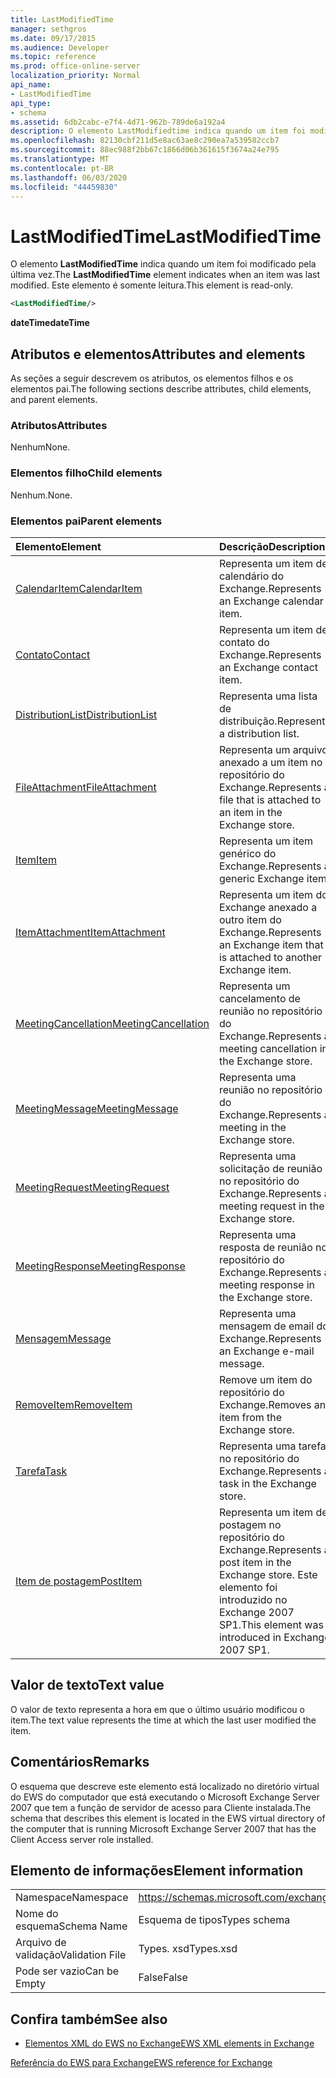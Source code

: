 ```yaml
---
title: LastModifiedTime
manager: sethgros
ms.date: 09/17/2015
ms.audience: Developer
ms.topic: reference
ms.prod: office-online-server
localization_priority: Normal
api_name:
- LastModifiedTime
api_type:
- schema
ms.assetid: 6db2cabc-e7f4-4d71-962b-789de6a192a4
description: O elemento LastModifiedtime indica quando um item foi modificado pela última vez. Este elemento é somente leitura.
ms.openlocfilehash: 82130cbf211d5e8ac63ae8c290ea7a539582ccb7
ms.sourcegitcommit: 88ec988f2bb67c1866d06b361615f3674a24e795
ms.translationtype: MT
ms.contentlocale: pt-BR
ms.lasthandoff: 06/03/2020
ms.locfileid: "44459830"
---
```

# <a name="lastmodifiedtime"></a><span data-ttu-id="bd481-104">LastModifiedTime</span><span class="sxs-lookup"><span data-stu-id="bd481-104">LastModifiedTime</span></span>

<span data-ttu-id="bd481-105">O elemento **LastModifiedTime** indica quando um item foi modificado pela última vez.</span><span class="sxs-lookup"><span data-stu-id="bd481-105">The **LastModifiedTime** element indicates when an item was last modified.</span></span> <span data-ttu-id="bd481-106">Este elemento é somente leitura.</span><span class="sxs-lookup"><span data-stu-id="bd481-106">This element is read-only.</span></span> 
  
```xml
<LastModifiedTime/>
```

 <span data-ttu-id="bd481-107">**dateTime**</span><span class="sxs-lookup"><span data-stu-id="bd481-107">**dateTime**</span></span>
## <a name="attributes-and-elements"></a><span data-ttu-id="bd481-108">Atributos e elementos</span><span class="sxs-lookup"><span data-stu-id="bd481-108">Attributes and elements</span></span>

<span data-ttu-id="bd481-109">As seções a seguir descrevem os atributos, os elementos filhos e os elementos pai.</span><span class="sxs-lookup"><span data-stu-id="bd481-109">The following sections describe attributes, child elements, and parent elements.</span></span>
  
### <a name="attributes"></a><span data-ttu-id="bd481-110">Atributos</span><span class="sxs-lookup"><span data-stu-id="bd481-110">Attributes</span></span>

<span data-ttu-id="bd481-111">Nenhum</span><span class="sxs-lookup"><span data-stu-id="bd481-111">None.</span></span>
  
### <a name="child-elements"></a><span data-ttu-id="bd481-112">Elementos filho</span><span class="sxs-lookup"><span data-stu-id="bd481-112">Child elements</span></span>

<span data-ttu-id="bd481-113">Nenhum.</span><span class="sxs-lookup"><span data-stu-id="bd481-113">None.</span></span>
  
### <a name="parent-elements"></a><span data-ttu-id="bd481-114">Elementos pai</span><span class="sxs-lookup"><span data-stu-id="bd481-114">Parent elements</span></span>

|<span data-ttu-id="bd481-115">**Elemento**</span><span class="sxs-lookup"><span data-stu-id="bd481-115">**Element**</span></span>|<span data-ttu-id="bd481-116">**Descrição**</span><span class="sxs-lookup"><span data-stu-id="bd481-116">**Description**</span></span>|
|:-----|:-----|
|[<span data-ttu-id="bd481-117">CalendarItem</span><span class="sxs-lookup"><span data-stu-id="bd481-117">CalendarItem</span></span>](calendaritem.md) <br/> |<span data-ttu-id="bd481-118">Representa um item de calendário do Exchange.</span><span class="sxs-lookup"><span data-stu-id="bd481-118">Represents an Exchange calendar item.</span></span>  <br/> |
|[<span data-ttu-id="bd481-119">Contato</span><span class="sxs-lookup"><span data-stu-id="bd481-119">Contact</span></span>](contact.md) <br/> |<span data-ttu-id="bd481-120">Representa um item de contato do Exchange.</span><span class="sxs-lookup"><span data-stu-id="bd481-120">Represents an Exchange contact item.</span></span>  <br/> |
|[<span data-ttu-id="bd481-121">DistributionList</span><span class="sxs-lookup"><span data-stu-id="bd481-121">DistributionList</span></span>](distributionlist.md) <br/> |<span data-ttu-id="bd481-122">Representa uma lista de distribuição.</span><span class="sxs-lookup"><span data-stu-id="bd481-122">Represents a distribution list.</span></span>  <br/> |
|[<span data-ttu-id="bd481-123">FileAttachment</span><span class="sxs-lookup"><span data-stu-id="bd481-123">FileAttachment</span></span>](fileattachment.md) <br/> |<span data-ttu-id="bd481-124">Representa um arquivo anexado a um item no repositório do Exchange.</span><span class="sxs-lookup"><span data-stu-id="bd481-124">Represents a file that is attached to an item in the Exchange store.</span></span>  <br/> |
|[<span data-ttu-id="bd481-125">Item</span><span class="sxs-lookup"><span data-stu-id="bd481-125">Item</span></span>](item.md) <br/> |<span data-ttu-id="bd481-126">Representa um item genérico do Exchange.</span><span class="sxs-lookup"><span data-stu-id="bd481-126">Represents a generic Exchange item.</span></span>  <br/> |
|[<span data-ttu-id="bd481-127">ItemAttachment</span><span class="sxs-lookup"><span data-stu-id="bd481-127">ItemAttachment</span></span>](itemattachment.md) <br/> |<span data-ttu-id="bd481-128">Representa um item do Exchange anexado a outro item do Exchange.</span><span class="sxs-lookup"><span data-stu-id="bd481-128">Represents an Exchange item that is attached to another Exchange item.</span></span>  <br/> |
|[<span data-ttu-id="bd481-129">MeetingCancellation</span><span class="sxs-lookup"><span data-stu-id="bd481-129">MeetingCancellation</span></span>](meetingcancellation.md) <br/> |<span data-ttu-id="bd481-130">Representa um cancelamento de reunião no repositório do Exchange.</span><span class="sxs-lookup"><span data-stu-id="bd481-130">Represents a meeting cancellation in the Exchange store.</span></span>  <br/> |
|[<span data-ttu-id="bd481-131">MeetingMessage</span><span class="sxs-lookup"><span data-stu-id="bd481-131">MeetingMessage</span></span>](meetingmessage.md) <br/> |<span data-ttu-id="bd481-132">Representa uma reunião no repositório do Exchange.</span><span class="sxs-lookup"><span data-stu-id="bd481-132">Represents a meeting in the Exchange store.</span></span>  <br/> |
|[<span data-ttu-id="bd481-133">MeetingRequest</span><span class="sxs-lookup"><span data-stu-id="bd481-133">MeetingRequest</span></span>](meetingrequest.md) <br/> |<span data-ttu-id="bd481-134">Representa uma solicitação de reunião no repositório do Exchange.</span><span class="sxs-lookup"><span data-stu-id="bd481-134">Represents a meeting request in the Exchange store.</span></span>  <br/> |
|[<span data-ttu-id="bd481-135">MeetingResponse</span><span class="sxs-lookup"><span data-stu-id="bd481-135">MeetingResponse</span></span>](meetingresponse.md) <br/> |<span data-ttu-id="bd481-136">Representa uma resposta de reunião no repositório do Exchange.</span><span class="sxs-lookup"><span data-stu-id="bd481-136">Represents a meeting response in the Exchange store.</span></span>  <br/> |
|[<span data-ttu-id="bd481-137">Mensagem</span><span class="sxs-lookup"><span data-stu-id="bd481-137">Message</span></span>](message-ex15websvcsotherref.md) <br/> |<span data-ttu-id="bd481-138">Representa uma mensagem de email do Exchange.</span><span class="sxs-lookup"><span data-stu-id="bd481-138">Represents an Exchange e-mail message.</span></span>  <br/> |
|[<span data-ttu-id="bd481-139">RemoveItem</span><span class="sxs-lookup"><span data-stu-id="bd481-139">RemoveItem</span></span>](removeitem.md) <br/> |<span data-ttu-id="bd481-140">Remove um item do repositório do Exchange.</span><span class="sxs-lookup"><span data-stu-id="bd481-140">Removes an item from the Exchange store.</span></span>  <br/> |
|[<span data-ttu-id="bd481-141">Tarefa</span><span class="sxs-lookup"><span data-stu-id="bd481-141">Task</span></span>](task.md) <br/> |<span data-ttu-id="bd481-142">Representa uma tarefa no repositório do Exchange.</span><span class="sxs-lookup"><span data-stu-id="bd481-142">Represents a task in the Exchange store.</span></span>  <br/> |
|[<span data-ttu-id="bd481-143">Item de postagem</span><span class="sxs-lookup"><span data-stu-id="bd481-143">PostItem</span></span>](postitem.md) <br/> |<span data-ttu-id="bd481-144">Representa um item de postagem no repositório do Exchange.</span><span class="sxs-lookup"><span data-stu-id="bd481-144">Represents a post item in the Exchange store.</span></span> <span data-ttu-id="bd481-145">Este elemento foi introduzido no Exchange 2007 SP1.</span><span class="sxs-lookup"><span data-stu-id="bd481-145">This element was introduced in Exchange 2007 SP1.</span></span>  <br/> |
   
## <a name="text-value"></a><span data-ttu-id="bd481-146">Valor de texto</span><span class="sxs-lookup"><span data-stu-id="bd481-146">Text value</span></span>

<span data-ttu-id="bd481-147">O valor de texto representa a hora em que o último usuário modificou o item.</span><span class="sxs-lookup"><span data-stu-id="bd481-147">The text value represents the time at which the last user modified the item.</span></span>
  
## <a name="remarks"></a><span data-ttu-id="bd481-148">Comentários</span><span class="sxs-lookup"><span data-stu-id="bd481-148">Remarks</span></span>

<span data-ttu-id="bd481-149">O esquema que descreve este elemento está localizado no diretório virtual do EWS do computador que está executando o Microsoft Exchange Server 2007 que tem a função de servidor de acesso para Cliente instalada.</span><span class="sxs-lookup"><span data-stu-id="bd481-149">The schema that describes this element is located in the EWS virtual directory of the computer that is running Microsoft Exchange Server 2007 that has the Client Access server role installed.</span></span>
  
## <a name="element-information"></a><span data-ttu-id="bd481-150">Elemento de informações</span><span class="sxs-lookup"><span data-stu-id="bd481-150">Element information</span></span>

|||
|:-----|:-----|
|<span data-ttu-id="bd481-151">Namespace</span><span class="sxs-lookup"><span data-stu-id="bd481-151">Namespace</span></span>  <br/> |https://schemas.microsoft.com/exchange/services/2006/types  <br/> |
|<span data-ttu-id="bd481-152">Nome do esquema</span><span class="sxs-lookup"><span data-stu-id="bd481-152">Schema Name</span></span>  <br/> |<span data-ttu-id="bd481-153">Esquema de tipos</span><span class="sxs-lookup"><span data-stu-id="bd481-153">Types schema</span></span>  <br/> |
|<span data-ttu-id="bd481-154">Arquivo de validação</span><span class="sxs-lookup"><span data-stu-id="bd481-154">Validation File</span></span>  <br/> |<span data-ttu-id="bd481-155">Types. xsd</span><span class="sxs-lookup"><span data-stu-id="bd481-155">Types.xsd</span></span>  <br/> |
|<span data-ttu-id="bd481-156">Pode ser vazio</span><span class="sxs-lookup"><span data-stu-id="bd481-156">Can be Empty</span></span>  <br/> |<span data-ttu-id="bd481-157">False</span><span class="sxs-lookup"><span data-stu-id="bd481-157">False</span></span>  <br/> |
   
## <a name="see-also"></a><span data-ttu-id="bd481-158">Confira também</span><span class="sxs-lookup"><span data-stu-id="bd481-158">See also</span></span>



- [<span data-ttu-id="bd481-159">Elementos XML do EWS no Exchange</span><span class="sxs-lookup"><span data-stu-id="bd481-159">EWS XML elements in Exchange</span></span>](ews-xml-elements-in-exchange.md)
  
[<span data-ttu-id="bd481-160">Referência do EWS para Exchange</span><span class="sxs-lookup"><span data-stu-id="bd481-160">EWS reference for Exchange</span></span>](ews-reference-for-exchange.md)

